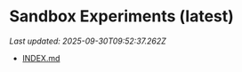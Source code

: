 # Sandbox Experiments (latest)

_Last updated: 2025-09-30T09:52:37.262Z_

- [INDEX.md](EXPERIMENTS/INDEX.md)
